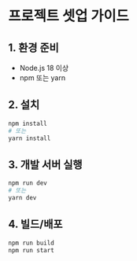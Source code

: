 # 프로젝트 셋업 가이드

## 1. 환경 준비
- Node.js 18 이상
- npm 또는 yarn

## 2. 설치
```bash
npm install
# 또는
yarn install
```

## 3. 개발 서버 실행
```bash
npm run dev
# 또는
yarn dev
```

## 4. 빌드/배포
```bash
npm run build
npm run start
``` 